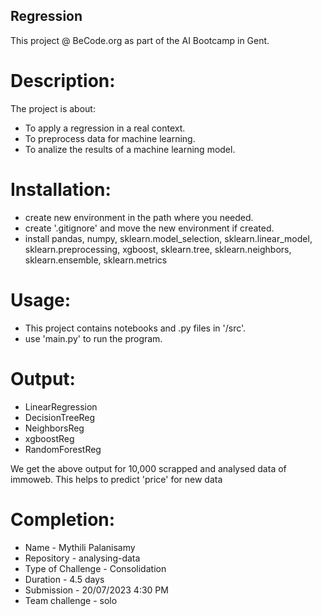 ## Regression
This project @ BeCode.org as part of the AI Bootcamp in Gent.

# Description:
The project is about:
* To apply a regression in a real context.
* To preprocess data for machine learning.
* To analize the results of a machine learning model. 

# Installation:
* create new environment in the path where you needed.
* create '.gitignore' and move the new environment if created.
* install pandas, numpy, sklearn.model_selection, sklearn.linear_model, sklearn.preprocessing, xgboost, sklearn.tree, sklearn.neighbors, sklearn.ensemble, sklearn.metrics

# Usage:
* This project contains notebooks and .py files in '/src'.
* use 'main.py' to run the program.

# Output:
* LinearRegression
* DecisionTreeReg
* NeighborsReg
* xgboostReg
* RandomForestReg

We get the above output for 10,000 scrapped and analysed data of immoweb.
This helps to predict 'price' for new data

# Completion:
* Name - Mythili Palanisamy
* Repository - analysing-data
* Type of Challenge - Consolidation
* Duration - 4.5 days
* Submission - 20/07/2023 4:30 PM
* Team challenge - solo

